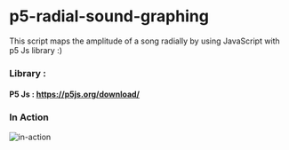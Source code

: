 # p5-radial-sound-graphing
This script maps the amplitude of a song radially by using JavaScript with p5 Js library :)

### Library :

#### P5 Js : https://p5js.org/download/


### In Action

![in-action](https://media.giphy.com/media/1zi3qxAnGHFxhJLY1r/giphy.gif)
